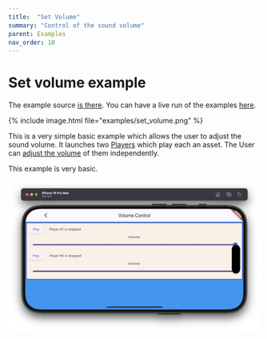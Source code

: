 ```yaml
---
title:  "Set Volume"
summary: "Control of the sound volume"
parent: Examples
nav_order: 10
---
```

# Set volume example

The example source [is there](https://github.com/canardoux/flutter_sound/blob/master/example/lib/volume_control/volume_control.dart). You can have a live run of the examples [here](/live/index.html).

{% include image.html file="examples/set_volume.png" %}

This is a very simple basic example which allows the user to adjust the sound volume.
It launches two [Players](/api/player/FlutterSoundPlayer-class.html) which play each an asset. The User can [adjust the volume](/api/player/FlutterSoundPlayer/setVolume.html) of them independently.

This example is very basic.

![screen shot](ScreenShots/VolumeControl.png)
